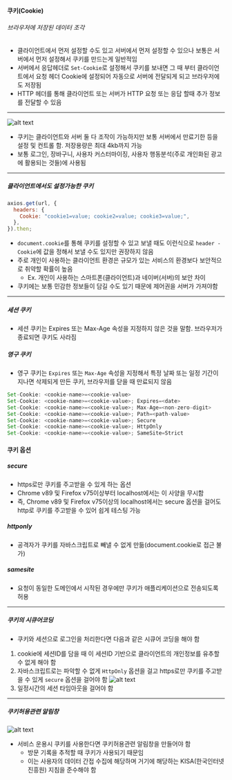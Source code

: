 #### 쿠키(Cookie)

###### 브라우저에 저장된 데이터 조각

- 클라이언트에서 먼저 설정할 수도 있고 서버에서 먼저 설정할 수 있으나 보통은 서버에서 먼저 설정해서 쿠키를 만드는게 일반적임
- 서버에서 응답헤더로 `Set-Cookie`로 설정해서 쿠키를 보내면 그 때 부터 클라이언트에서 요청 헤더 Cookie에 설정되어 자동으로 서버에 전달되게 되고 브라우저에도 저장됨
- HTTP 헤더를 통해 클라이언트 또는 서버가 HTTP 요청 또는 응답 할때 추가 정보를 전달할 수 있음

---

![alt text](<스크린샷 2025-01-29 오후 5.27.26.png>)

- 쿠키는 클라이언트와 서버 둘 다 조작이 가능하지만 보통 서버에서 만료기한 등을 설정 및 컨트롤 함. 저장용량은 최대 4kb까지 가능
- 보통 로그인, 장바구니, 사용자 커스터마이징, 사용자 행동분석(주로 개인화된 광고에 활용되는 것들)에 사용됨

---

##### 클라이언트에서도 설정가능한 쿠키

```javascript
axios.get(url, {
  headers: {
    Cookie: "cookie1=value; cookie2=value; cookie3=value;",
  },
}).then;
```

- `document.cookie`를 통해 쿠키를 설정할 수 있고 보낼 때도 이런식으로 `header - Cookie`에 값을 정해서 보낼 수도 있지만 권장하지 않음
- 주로 개인이 사용하는 클라이언트 환경은 규모가 있는 서비스의 환경보다 보안적으로 취약할 확률이 높음
  - Ex. 개인이 사용하는 스마트폰(클라이언트)과 네이버(서버)의 보안 차이
- 쿠키에는 보통 민감한 정보들이 담길 수도 있기 때문에 제어권을 서버가 가져야함

---

##### 세션 쿠키

- 세션 쿠키는 Expires 또는 Max-Age 속성을 지정하지 않은 것을 말함. 브라우저가 종료되면 쿠키도 사라짐

##### 영구 쿠키

- 영구 쿠키는 `Expires` 또는 `Max-Age` 속성을 지정해서 특정 날짜 또는 일정 기간이 지나면 삭제되게 만든 쿠키, 브라우저를 닫을 때 만료되지 않음

```javascript
Set-Cookie: <cookie-name>=<cookie-value>
Set-Cookie: <cookie-name>=<cookie-value>; Expires=<date>
Set-Cookie: <cookie-name>=<cookie-value>; Max-Age=<non-zero-digit>
Set-Cookie: <cookie-name>=<cookie-value>; Path=<path-value>
Set-Cookie: <cookie-name>=<cookie-value>; Secure
Set-Cookie: <cookie-name>=<cookie-value>; HttpOnly
Set-Cookie: <cookie-name>=<cookie-value>; SameSite=Strict
```

#### 쿠키 옵션

##### secure

- https로만 쿠키를 주고받을 수 있게 하는 옵션
- Chrome v89 및 Firefox v75이상부터 localhost에서는 이 사양을 무시함
- 즉, Chrome v89 및 Firefox v75이상의 localhost에서는 secure 옵션을 걸어도 http로 쿠키를 주고받을 수 있어 쉽게 테스팅 가능

##### httponly

- 공격자가 쿠키를 자바스크립트로 빼낼 수 없게 만듦(document.cookie로 접근 불가)

##### samesite

- 요청이 동일한 도메인에서 시작된 경우에만 쿠키가 애플리케이션으로 전송되도록 허용

---

##### 쿠키의 시큐어코딩

- 쿠키와 세션으로 로그인을 처리한다면 다음과 같은 시큐어 코딩을 해야 함

1. cookie에 세션ID를 담을 때 이 세션ID 기반으로 클라이언트의 개인정보를 유추할 수 없게 해야 함
2. 자바스크립트로는 파악할 수 없게 `HttpOnly` 옵션을 걸고 https로만 쿠키를 주고받을 수 있게 `secure` 옵션을 걸어야 함
   ![alt text](<스크린샷 2025-01-29 오후 5.39.38.png>)
3. 일정시간의 세션 타임아웃을 걸어야 함

---

##### 쿠키허용관련 알림창

![alt text](<스크린샷 2025-01-29 오후 5.41.40.png>)

- 서비스 운용시 쿠키를 사용한다면 쿠키허용관련 알림창을 만들어야 함
  - 방문 기록을 추적할 때 쿠키가 사용되기 때문임
  - 이는 사용자의 데이터 간접 수집에 해당하며 거기에 해당하는 KISA(한국인터넷진흥원) 지침을 준수해야 함
